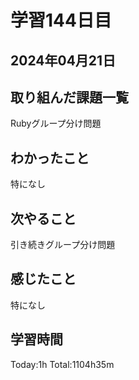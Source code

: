 # 学習144日目
## 2024年04月21日
## 取り組んだ課題一覧
Rubyグループ分け問題
## わかったこと
特になし
## 次やること
引き続きグループ分け問題
## 感じたこと
特になし
## 学習時間
Today:1h Total:1104h35m
